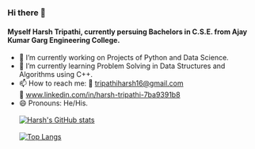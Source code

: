 ### Hi there 👋
#### Myself Harsh Tripathi, currently persuing Bachelors in C.S.E. from Ajay Kumar Garg Engineering College.

- 🔭 I’m currently working on Projects of Python and Data Science.
- 🌱 I’m currently learning  Problem Solving in Data Structures and Algorithms using C++.
- 📫 How to reach me: 
:email: tripathiharsh16@gmail.com <br>
                       :link: www.linkedin.com/in/harsh-tripathi-7ba9391b8 
- 😄 Pronouns: He/His. 
 <br> <br>
[![Harsh's GitHub stats](https://github-readme-stats.vercel.app/api?username=harsh-2024)](https://github.com/harsh-2024/github-readme-stats)
  <br> <br>
[![Top Langs](https://github-readme-stats.vercel.app/api/top-langs/?username=harsh-2024&layout=compact)](https://github.com/harsh-2024/github-readme-stats)



